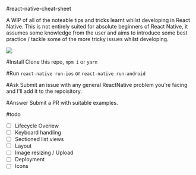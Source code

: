 #react-native-cheat-sheet

A WIP of all of the noteable tips and tricks learnt whilst developing in React Native. This is not entirely suited for absolute beginners of React Native, it assumes some knowledge from the user and aims to introduce some best practice / tackle some of the more tricky issues whilst developing.

<img src="http://g.recordit.co/nizLkTLeP7.gif"/>



#Install
Clone this repo, ```npm i``` or ```yarn```

#Run
```react-native run-ios``` or ```react-native run-android```

#Ask
Submit an issue with any general ReactNative problem you're facing and I'll add it to the repoisitory.

#Answer
Submit a PR with suitable examples.


#todo
- [ ] Lifecycle Overiew
- [ ] Keyboard handling
- [ ] Sectioned list views
- [ ] Layout
- [ ] Image resizing / Upload 
- [ ] Deployment 
- [ ] Icons
